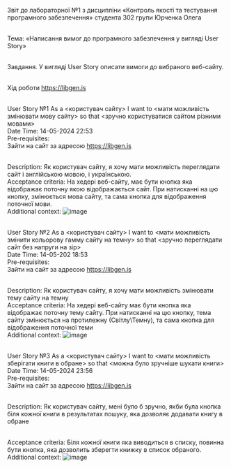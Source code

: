 Звіт до лабораторної №1
з дисципліни «Контроль якості та 
тестування програмного забезпечення»
студента 302 групи
Юрченка Олега

<br>Тема: «Написання вимог до програмного забезпечення у вигляді User Story»

<br>Завдання. У вигляді User Story описати вимоги до вибраного веб-сайту.

<br>Хід роботи
https://libgen.is

<br>User Story №1
As a <користувач сайту> I want to <мати можливість змінювати мову сайту> so that <зручно користуватися сайтом різними мовами>
<br>Date Time: 
14-05-2024   22:53
<br>Pre-requisites:  
Зайти на сайт за адресою https://libgen.is

<br>Description:
Як користувач сайту, я хочу мати можливість переглядати сайт і англійською мовою, і українською.
<br>Acceptance criteria:
На хедері веб-сайту, має бути кнопка яка відображає поточну якою відображається сайт. При натисканні на цю кнопку, змінюється мова сайту, та сама кнопка для відображення поточної мови.
<br>Additional context:
 ![image](https://github.com/yurchiev/SQCaTLW/assets/50412211/6ddf63c3-5861-4ccb-95b8-59390516ad3f)

<br>User Story №2
As a <користувач сайту> I want to <мати можливість змінити кольорову гамму сайту на темну> so that <зручно переглядати сайт без напруги на зір>
<br>Date Time: 
14-05-202 18:53
<br>Pre-requisites:  
Зайти на сайт за адресою  https://libgen.is 

<br>Description:
Як користувач сайту, я хочу мати можливість змінювати тему сайту на темну
<br>Acceptance criteria:
На хедері веб-сайту має бути кнопка яка відображає поточну тему сайту. При натисканні на цю кнопку, тема сайту змінюється на протилежну (Світлу\Темну), та сама кнопка для відображення поточної теми
<br>Additional context:
 ![image](https://github.com/yurchiev/SQCaTLW/assets/50412211/add81e53-e256-4096-a931-ce6de3bc4f02)

<br>User Story №3
As a <користувач сайту> I want to <мати можливість зберігати книги в обране> so that <можна було зручніше шукати книги>
Date Time: 
14-05-2024 23:56
<br>Pre-requisites:  
Зайти на сайт за адресою  https://libgen.is 

<br>Description:
Як користувач сайту, мені було б зручно, якби була кнопка біля кожної книги в результатах пошуку, яка дозволяє додавати книгу в обране

<br>Acceptance criteria:
Біля кожної книги яка виводиться в списку, повинна бути кнопка, яка дозволить зберегти книжку в список обраного.
<br>Additional context:
![image](https://github.com/yurchiev/SQCaTLW/assets/50412211/b1963dbf-279e-473b-915a-d5ee1e54d1be)
